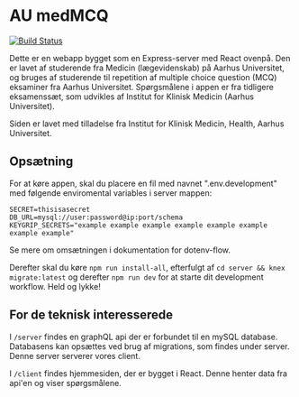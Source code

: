 # AU medMCQ

[![Build Status](https://travis-ci.org/morsby/medmcq.svg?branch=master)](https://travis-ci.org/morsby/medmcq)

Dette er en webapp bygget som en Express-server med React ovenpå. Den er lavet af studerende fra Medicin (lægevidenskab) på Aarhus Universitet, og bruges af studerende til repetition af multiple choice question (MCQ) eksaminer fra Aarhus Universitet. Spørgsmålene i appen er fra tidligere eksamenssæt, som udvikles af Institut for Klinisk Medicin (Aarhus Universitet).

Siden er lavet med tilladelse fra Institut for Klinisk Medicin, Health, Aarhus Universitet.

## Opsætning

For at køre appen, skal du placere en fil med navnet ".env.development" med følgende enviromental variables i server mappen:

```
SECRET=thisisasecret
DB_URL=mysql://user:password@ip:port/schema
KEYGRIP_SECRETS="example example example example example example example example"
```

Se mere om omsætningen i dokumentation for dotenv-flow.
  
Derefter skal du køre `npm run install-all`, efterfulgt af `cd server && knex migrate:latest` og derefter `npm run dev` for at starte dit development workflow. Held og lykke!

## For de teknisk interesserede

I `/server` findes en graphQL api der er forbundet til en mySQL database. Databasens kan opsættes ved brug af migrations, som findes under server. Denne server serverer vores client.

I `/client` findes hjemmesiden, der er bygget i React. Denne henter data fra api'en og viser spørgsmålene.
